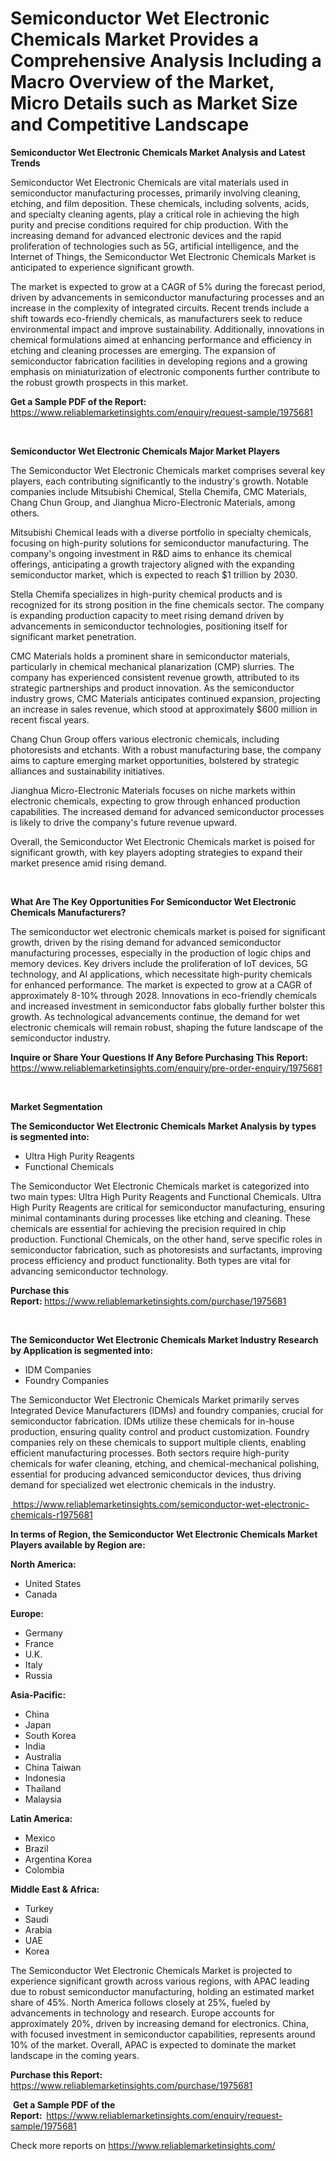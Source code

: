<p><h1>Semiconductor Wet Electronic Chemicals Market Provides a Comprehensive Analysis Including a Macro Overview of the Market, Micro Details such as Market Size and Competitive Landscape</h1></p><p><strong>Semiconductor Wet Electronic Chemicals Market Analysis and Latest Trends</strong></p>
<p><p>Semiconductor Wet Electronic Chemicals are vital materials used in semiconductor manufacturing processes, primarily involving cleaning, etching, and film deposition. These chemicals, including solvents, acids, and specialty cleaning agents, play a critical role in achieving the high purity and precise conditions required for chip production. With the increasing demand for advanced electronic devices and the rapid proliferation of technologies such as 5G, artificial intelligence, and the Internet of Things, the Semiconductor Wet Electronic Chemicals Market is anticipated to experience significant growth.</p><p>The market is expected to grow at a CAGR of 5% during the forecast period, driven by advancements in semiconductor manufacturing processes and an increase in the complexity of integrated circuits. Recent trends include a shift towards eco-friendly chemicals, as manufacturers seek to reduce environmental impact and improve sustainability. Additionally, innovations in chemical formulations aimed at enhancing performance and efficiency in etching and cleaning processes are emerging. The expansion of semiconductor fabrication facilities in developing regions and a growing emphasis on miniaturization of electronic components further contribute to the robust growth prospects in this market.</p></p>
<p><strong>Get a Sample PDF of the Report:&nbsp;</strong> <a href="https://www.reliablemarketinsights.com/enquiry/request-sample/1975681?utm_campaign=3264&utm_medium=2&utm_source=Github&utm_content=ia&utm_term=03042025&utm_id=semiconductor-wet-electronic-chemicals">https://www.reliablemarketinsights.com/enquiry/request-sample/1975681</a></p>
<p>&nbsp;</p>
<p><strong>Semiconductor Wet Electronic Chemicals Major Market Players</strong></p>
<p><p>The Semiconductor Wet Electronic Chemicals market comprises several key players, each contributing significantly to the industry's growth. Notable companies include Mitsubishi Chemical, Stella Chemifa, CMC Materials, Chang Chun Group, and Jianghua Micro-Electronic Materials, among others.</p><p>Mitsubishi Chemical leads with a diverse portfolio in specialty chemicals, focusing on high-purity solutions for semiconductor manufacturing. The company's ongoing investment in R&D aims to enhance its chemical offerings, anticipating a growth trajectory aligned with the expanding semiconductor market, which is expected to reach $1 trillion by 2030.</p><p>Stella Chemifa specializes in high-purity chemical products and is recognized for its strong position in the fine chemicals sector. The company is expanding production capacity to meet rising demand driven by advancements in semiconductor technologies, positioning itself for significant market penetration.</p><p>CMC Materials holds a prominent share in semiconductor materials, particularly in chemical mechanical planarization (CMP) slurries. The company has experienced consistent revenue growth, attributed to its strategic partnerships and product innovation. As the semiconductor industry grows, CMC Materials anticipates continued expansion, projecting an increase in sales revenue, which stood at approximately $600 million in recent fiscal years.</p><p>Chang Chun Group offers various electronic chemicals, including photoresists and etchants. With a robust manufacturing base, the company aims to capture emerging market opportunities, bolstered by strategic alliances and sustainability initiatives.</p><p>Jianghua Micro-Electronic Materials focuses on niche markets within electronic chemicals, expecting to grow through enhanced production capabilities. The increased demand for advanced semiconductor processes is likely to drive the company's future revenue upward.</p><p>Overall, the Semiconductor Wet Electronic Chemicals market is poised for significant growth, with key players adopting strategies to expand their market presence amid rising demand.</p></p>
<p>&nbsp;</p>
<p><strong>What Are The Key Opportunities For Semiconductor Wet Electronic Chemicals Manufacturers?</strong></p>
<p><p>The semiconductor wet electronic chemicals market is poised for significant growth, driven by the rising demand for advanced semiconductor manufacturing processes, especially in the production of logic chips and memory devices. Key drivers include the proliferation of IoT devices, 5G technology, and AI applications, which necessitate high-purity chemicals for enhanced performance. The market is expected to grow at a CAGR of approximately 8-10% through 2028. Innovations in eco-friendly chemicals and increased investment in semiconductor fabs globally further bolster this growth. As technological advancements continue, the demand for wet electronic chemicals will remain robust, shaping the future landscape of the semiconductor industry.</p></p>
<p><strong>Inquire or Share Your Questions If Any Before Purchasing This Report:</strong> <a href="https://www.reliablemarketinsights.com/enquiry/pre-order-enquiry/1975681?utm_campaign=3264&utm_medium=2&utm_source=Github&utm_content=ia&utm_term=03042025&utm_id=semiconductor-wet-electronic-chemicals">https://www.reliablemarketinsights.com/enquiry/pre-order-enquiry/1975681</a></p>
<p>&nbsp;</p>
<p><strong>Market Segmentation</strong></p>
<p><strong>The Semiconductor Wet Electronic Chemicals Market Analysis by types is segmented into:</strong></p>
<p><ul><li>Ultra High Purity Reagents</li><li>Functional Chemicals</li></ul></p>
<p><p>The Semiconductor Wet Electronic Chemicals market is categorized into two main types: Ultra High Purity Reagents and Functional Chemicals. Ultra High Purity Reagents are critical for semiconductor manufacturing, ensuring minimal contaminants during processes like etching and cleaning. These chemicals are essential for achieving the precision required in chip production. Functional Chemicals, on the other hand, serve specific roles in semiconductor fabrication, such as photoresists and surfactants, improving process efficiency and product functionality. Both types are vital for advancing semiconductor technology.</p></p>
<p><strong>Purchase this Report:&nbsp;</strong><a href="https://www.reliablemarketinsights.com/purchase/1975681?utm_campaign=3264&utm_medium=2&utm_source=Github&utm_content=ia&utm_term=03042025&utm_id=semiconductor-wet-electronic-chemicals">https://www.reliablemarketinsights.com/purchase/1975681</a></p>
<p>&nbsp;</p>
<p><strong>The Semiconductor Wet Electronic Chemicals Market Industry Research by Application is segmented into:</strong></p>
<p><ul><li>IDM Companies</li><li>Foundry Companies</li></ul></p>
<p><p>The Semiconductor Wet Electronic Chemicals Market primarily serves Integrated Device Manufacturers (IDMs) and foundry companies, crucial for semiconductor fabrication. IDMs utilize these chemicals for in-house production, ensuring quality control and product customization. Foundry companies rely on these chemicals to support multiple clients, enabling efficient manufacturing processes. Both sectors require high-purity chemicals for wafer cleaning, etching, and chemical-mechanical polishing, essential for producing advanced semiconductor devices, thus driving demand for specialized wet electronic chemicals in the industry.</p></p>
<p><a href="https://www.reliablemarketinsights.com/semiconductor-wet-electronic-chemicals-r1975681?utm_campaign=3264&utm_medium=2&utm_source=Github&utm_content=ia&utm_term=03042025&utm_id=semiconductor-wet-electronic-chemicals">&nbsp;https://www.reliablemarketinsights.com/semiconductor-wet-electronic-chemicals-r1975681</a></p>
<p><strong>In terms of Region, the Semiconductor Wet Electronic Chemicals Market Players available by Region are:</strong></p>
<p>
    <p> <strong> North America: </strong>
        <ul>
            <li>United States</li>
            <li>Canada</li>
        </ul>
        </p> 
    <p> <strong> Europe: </strong>
        <ul>
            <li>Germany</li>
            <li>France</li>
            <li>U.K.</li>
            <li>Italy</li>
            <li>Russia</li>
        </ul>
        </p> 
    <p> <strong> Asia-Pacific: </strong>
        <ul>
            <li>China</li>
            <li>Japan</li>
            <li>South Korea</li>
            <li>India</li>
            <li>Australia</li>
            <li>China Taiwan</li>
            <li>Indonesia</li>
            <li>Thailand</li>
            <li>Malaysia</li>
        </ul>
        </p> 
    <p> <strong> Latin America: </strong>
        <ul>
            <li>Mexico</li>
            <li>Brazil</li>
            <li>Argentina Korea</li>
            <li>Colombia</li>
        </ul>
        </p> 
    <p> <strong> Middle East & Africa: </strong>
        <ul>
            <li>Turkey</li>
            <li>Saudi</li>
            <li>Arabia</li>
            <li>UAE</li>
            <li>Korea</li>
        </ul>
    </p>
    </p>
<p><p>The Semiconductor Wet Electronic Chemicals Market is projected to experience significant growth across various regions, with APAC leading due to robust semiconductor manufacturing, holding an estimated market share of 45%. North America follows closely at 25%, fueled by advancements in technology and research. Europe accounts for approximately 20%, driven by increasing demand for electronics. China, with focused investment in semiconductor capabilities, represents around 10% of the market. Overall, APAC is expected to dominate the market landscape in the coming years.</p></p>
<p><strong>Purchase this Report: </strong><a href="https://www.reliablemarketinsights.com/purchase/1975681?utm_campaign=3264&utm_medium=2&utm_source=Github&utm_content=ia&utm_term=03042025&utm_id=semiconductor-wet-electronic-chemicals">https://www.reliablemarketinsights.com/purchase/1975681</a></p>
<p>&nbsp;<strong>Get a Sample PDF of the Report:&nbsp;&nbsp;</strong><a href="https://www.reliablemarketinsights.com/enquiry/request-sample/1975681?utm_campaign=3264&utm_medium=2&utm_source=Github&utm_content=ia&utm_term=03042025&utm_id=semiconductor-wet-electronic-chemicals">https://www.reliablemarketinsights.com/enquiry/request-sample/1975681</a></p>
<p><strong></strong></p>
<p>Check more reports on <a href="https://www.reliablemarketinsights.com/?utm_campaign=3264&utm_medium=2&utm_source=Github&utm_content=ia&utm_term=03042025&utm_id=semiconductor-wet-electronic-chemicals">https://www.reliablemarketinsights.com/</a></p>